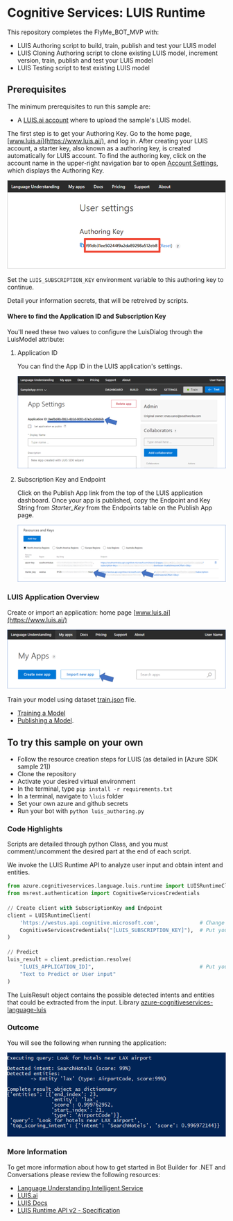 # Cognitive Services: LUIS Runtime

This repository completes the FlyMe_BOT_MVP with:
- LUIS Authoring script to build, train, publish and test your LUIS model
- LUIS Cloning Authoring script to clone existing LUIS model, increment version, train, publish and test your LUIS model
- LUIS Testing script to test existing LUIS model

## Prerequisites

The minimum prerequisites to run this sample are:
* A [LUIS.ai account](https://www.luis.ai/) where to upload the sample's LUIS model.

The first step is to get your Authoring Key. Go to the home page, [www.luis.ai](https://www.luis.ai/), and log in. After creating your LUIS account, a starter key, also known as a authoring key, is created automatically for LUIS account. To find the authoring key, click on the account name in the upper-right navigation bar to open [Account Settings](https://www.luis.ai/user/settings), which displays the Authoring Key.

![Get the programmatic key](images/programmatic-key.png)

Set the `LUIS_SUBSCRIPTION_KEY` environment variable to this authoring key to continue.

Detail your information secrets, that will be retreived by scripts.

#### Where to find the Application ID and Subscription Key

You'll need these two values to configure the LuisDialog through the LuisModel attribute:

1. Application ID

    You can find the App ID in the LUIS application's settings.

    ![App Settings](images/prereqs-appid.png)

2. Subscription Key and Endpoint

    Click on the Publish App link from the top of the LUIS application dashboard. Once your app is published, copy the Endpoint and Key String from *Starter_Key* from the Endpoints table on the Publish App page.

    ![Programmatic API Key](images/prereqs-apikey.png)


### LUIS Application Overview

Create or import an application: home page [www.luis.ai](https://www.luis.ai/)

![Import an Existing Application](images/prereqs-import.png)

Train your model using dataset [train.json](https://github.com/blanchonnicolas/IA_Project10_Openclassrooms_Chatbot/blob/main/dataset/train.json) file.
- [Training a Model](https://docs.microsoft.com/en-us/azure/cognitive-services/luis/train-test) 
- [Publishing a Model](https://docs.microsoft.com/en-us/azure/cognitive-services/luis/publishapp).


## To try this sample on your own
- Follow the resource creation steps for LUIS (as detailed in [Azure SDK sample 21])
- Clone the repository
- Activate your desired virtual environment
- In the terminal, type `pip install -r requirements.txt`
- In a terminal, navigate to `\luis` folder
- Set your own azure and github secrets
- Run your bot with `python luis_authoring.py`

### Code Highlights

Scripts are detailed through python Class, and you must comment/uncomment the desired part at the end of each script.

We invoke the LUIS Runtime API to analyze user input and obtain intent and entities.

````python
from azure.cognitiveservices.language.luis.runtime import LUISRuntimeClient
from msrest.authentication import CognitiveServicesCredentials

// Create client with SubscriptionKey and Endpoint
client = LUISRuntimeClient(
    'https://westus.api.cognitive.microsoft.com',             # Change "westus" to your region if necessary
    CognitiveServicesCredentials("[LUIS_SUBSCRIPTION_KEY]"),  # Put your LUIS Subscription key
)

// Predict
luis_result = client.prediction.resolve(
    "[LUIS_APPLICATION_ID]",                                  # Put your LUIS Application ID
    "Text to Predict or User input"
)
````

The LuisResult object contains the possible detected intents and entities that could be extracted from the input.
Library [azure-cognitiveservices-language-luis](http://pypi.python.org/pypi/azure-cognitiveservices-language-luis)

### Outcome

You will see the following when running the application:

![Sample Outcome](images/outcome.png)

### More Information

To get more information about how to get started in Bot Builder for .NET and Conversations please review the following resources:
* [Language Understanding Intelligent Service](https://azure.microsoft.com/en-us/services/cognitive-services/language-understanding-intelligent-service/)
* [LUIS.ai](https://www.luis.ai)
* [LUIS Docs](https://docs.microsoft.com/en-us/azure/cognitive-services/luis/home)
* [LUIS Runtime API v2 - Specification](https://github.com/Azure/azure-rest-api-specs/tree/master/specification/cognitiveservices/data-plane/LUIS/Runtime)
